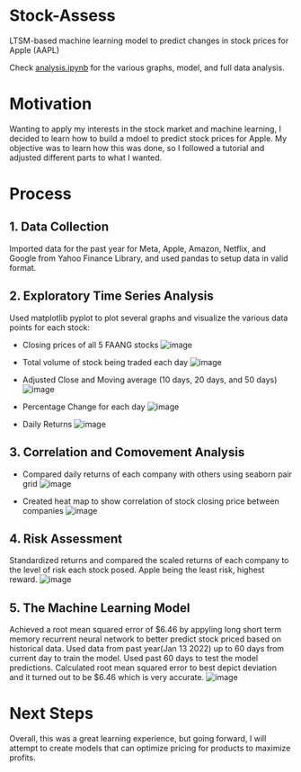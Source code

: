 # Stock-Assess
LTSM-based machine learning model to predict changes in stock prices for Apple (AAPL)

Check [analysis.ipynb](https://github.com/theDe-bugger/stock-assess/blob/main/analysis.ipynb) for the various graphs, model, and full data analysis.

# Motivation
Wanting to apply my interests in the stock market and machine learning, I decided to learn how to build a mdoel to predict stock prices for Apple. My objective was to learn how this was done, so I followed a tutorial and adjusted different parts to what I wanted.

# Process
## 1. Data Collection
Imported data for the past year for Meta, Apple, Amazon, Netflix, and Google from Yahoo Finance Library, and used pandas to setup data in valid format.


## 2. Exploratory Time Series Analysis
Used matplotlib pyplot to plot several graphs and visualize the various data points for each stock:
* Closing prices of all 5 FAANG stocks
![image](https://user-images.githubusercontent.com/39176231/220396417-d25ff463-e2bd-4bbb-b17a-fe30128c83ee.png)

* Total volume of stock being traded each day
![image](https://user-images.githubusercontent.com/39176231/220396439-e233715b-6b77-4278-9886-1a107bc21a61.png)

* Adjusted Close and Moving average (10 days, 20 days, and 50 days)
![image](https://user-images.githubusercontent.com/39176231/220396617-70943a55-93f6-44e1-94e2-6e5ac05ed683.png)

* Percentage Change for each day
![image](https://user-images.githubusercontent.com/39176231/220396649-62b8cf7e-589e-40ad-981f-6224963a1b63.png)

* Daily Returns
![image](https://user-images.githubusercontent.com/39176231/220396671-6a2a2b31-b396-4460-acbd-56fdb94c076d.png)


## 3. Correlation and Comovement Analysis
* Compared daily returns of each company with others using seaborn pair grid
![image](https://user-images.githubusercontent.com/39176231/220397546-b02489a4-bb9c-4782-8a84-6c7afcc86ab4.png)

* Created heat map to show correlation of stock closing price between companies
![image](https://user-images.githubusercontent.com/39176231/220398011-b417347a-dabf-4f91-bedc-a02cda10678b.png)

## 4. Risk Assessment
Standardized returns and compared the scaled returns of each company to the level of risk each stock posed. Apple being the least risk, highest reward.
![image](https://user-images.githubusercontent.com/39176231/220398077-9bae2efc-b32a-468c-88b3-bbbae33b2c66.png)


## 5. The Machine Learning Model
Achieved a root mean squared error of $6.46 by appyling long short term memory recurrent neural network to better predict stock priced based on historical data. 
Used data from past year(Jan 13 2022) up to 60 days from current day to train the model.
Used past 60 days to test the model predictions.
Calculated root mean squared error to best depict deviation and it turned out to be $6.46 which is very accurate.
![image](https://user-images.githubusercontent.com/39176231/220398540-7ae2cc5b-7092-4a39-a623-573a2ac40e72.png)

# Next Steps
Overall, this was a great learning experience, but going forward, I will attempt to create models that can optimize pricing for products to maximize profits.
